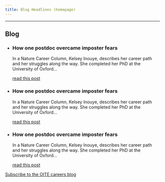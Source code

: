 ```yaml
---
title: Blog Headlines (homepage)
---
```


<div class="grid-container" markdown="1">

---

## Blog

<ul class="usa-card-group">
  <li class="usa-card tablet:grid-col-4">
    <div class="usa-card__container">
      <div class="usa-card__header">
        <h3 class="usa-card__heading">How one postdoc overcame imposter fears</h3>
      </div>
      <div class="usa-card__body">
        <p>
          In a Nature Career Column, Kelsey Inouye, describes her career path and her struggles along the way. She completed her PhD at the University of Oxford...
        </p>
      </div>
      <div class="usa-card__footer">
        <a href="#">read this post</a>
      </div>
    </div>
  </li>
  <li class="usa-card tablet:grid-col-4">
    <div class="usa-card__container">
      <div class="usa-card__header">
        <h3 class="usa-card__heading">How one postdoc overcame imposter fears</h3>
      </div>
      <div class="usa-card__body">
        <p>
          In a Nature Career Column, Kelsey Inouye, describes her career path and her struggles along the way. She completed her PhD at the University of Oxford...
        </p>
      </div>
      <div class="usa-card__footer">
        <a href="#">read this post</a>
      </div>
    </div>
  </li>

  <li class="usa-card tablet:grid-col-4">
    <div class="usa-card__container">
      <div class="usa-card__header">
        <h3 class="usa-card__heading">How one postdoc overcame imposter fears</h3>
      </div>
      <div class="usa-card__body">
        <p>
          In a Nature Career Column, Kelsey Inouye, describes her career path and her struggles along the way. She completed her PhD at the University of Oxford...
        </p>
      </div>
      <div class="usa-card__footer">
        <a href="#">read this post</a>
      </div>
    </div>
  </li>
</ul>

[Subscribe to the OITE careers blog](https://oitecareersblog.od.nih.gov/)

</div>
